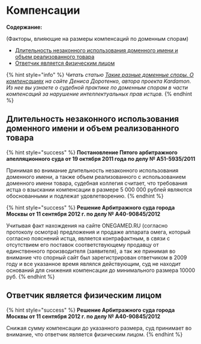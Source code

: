 # Компенсации

**Содержание:**

\(Факторы, влияющие на размеры компенсаций по доменным спорам\)

* [Длительность незаконного использования доменного имени и объем реализованного товара](https://github.com/xCounsel/kardamon/blob/master/Russian/courts/compensation.md#На-размер-компенсации-влияет-длительность-незаконного-использования-доменного-имени-и-объем-реализованного-с-его-использованием-товара)
* [Ответчик является физическим лицом](https://github.com/xCounsel/kardamon/blob/master/Russian/courts/compensation.md#На-размер-компенсации-влияет-тот-факт-что-ответчик-является-физическим-лицом)

{% hint style="info" %}
_Читать статью_ [_Такие разные доменные споры. О компенсациях_](http://dorotenko.pro/publication-domain-disputes-on-compensation/) _на сайте Дениса Доротенко, автора проекта Kardamon. Из нее вы узнаете о судебной практике по доменным спорам в части компенсаций за нарушение интеллектуальных прав истцов._
{% endhint %}

## Длительность незаконного использования доменного имени и объем реализованного товара

{% hint style="success" %}
**Постановление Пятого арбитражного апелляционного суда от 19 октября 2011 года по делу № А51-5935/2011**

Принимая во внимание длительность незаконного использования доменного имени, а также объем реализованного с использованием доменного имени товара, судебная коллегия считает, что требования истца о взыскании компенсации в размере 5 000 000 рублей являются обоснованными и подлежат удовлетворению.
{% endhint %}

{% hint style="success" %}
**Решение Арбитражного суда города Москвы от 11 сентября 2012 г. по делу № А40-90845/2012**

Учитывая факт нахождения на сайте ONEGAMED.RU \(согласно протоколу осмотра\) предложения и продаже аппарата омега, который согласно пояснений истца, является контрафактным, в связи с отсутствием его поставок соответствующему продавцу от единственного производителя \(заявителя\), а так же принимая во внимание что спорный сайт был зарегистрирован ответчиком в 2009 году и все указанное время являлся действующим, суд не находит оснований для снижения компенсации до минимального размера 10000 руб.
{% endhint %}

## Ответчик является физическим лицом

{% hint style="success" %}
**Решение Арбитражного суда города Москвы от 11 сентября 2012 г. по делу № А40-90845/2012**

Снижая сумму компенсации до указанного размера, суд принимает во внимание, что ответчик является физическим лицом.
{% endhint %}

